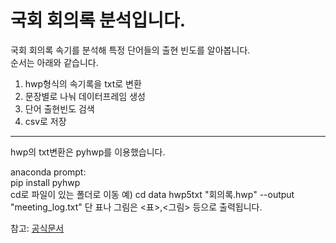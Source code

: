 # 국회 회의록 분석입니다.  
  
국회 회의록 속기를 분석해 특정 단어들의 출현 빈도를 알아봅니다.  
순서는 아래와 같습니다.  
  
  1. hwp형식의 속기록을 txt로 변환
  2. 문장별로 나눠 데이터프레임 생성
  3. 단어 출현빈도 검색
  4. csv로 저장

---
hwp의 txt변환은 pyhwp를 이용했습니다.  

anaconda prompt:  
  pip install pyhwp  
  cd로 파일이 있는 폴더로 이동
    예) cd data
  hwp5txt "회의록.hwp" --output "meeting_log.txt"
    단 표나 그림은 <표>,<그림> 등으로 출력됩니다.  
    
 참고: [공식문서](https://pyhwp.readthedocs.io/en/latest/converters.html#hwp5txt-text-conversion)
